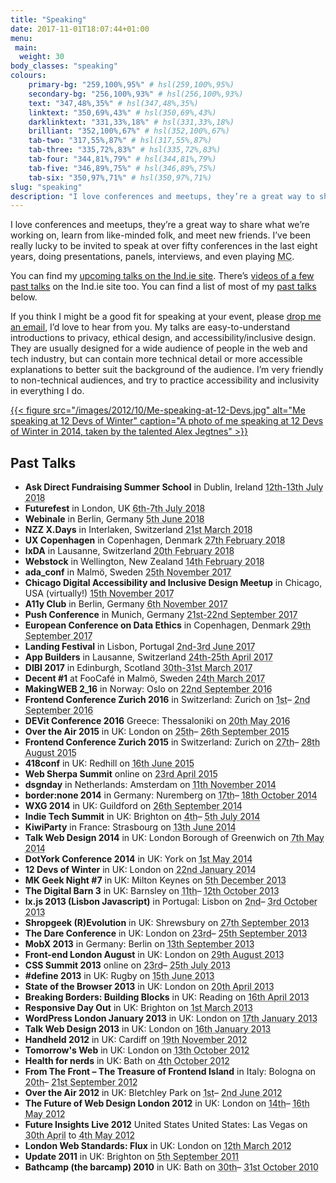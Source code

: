 ```yaml
---
title: "Speaking"
date: 2017-11-01T18:07:44+01:00
menu:
 main:
  weight: 30
body_classes: "speaking"
colours:
    primary-bg: "259,100%,95%" # hsl(259,100%,95%)
    secondary-bg: "256,100%,93%" # hsl(256,100%,93%)
    text: "347,48%,35%" # hsl(347,48%,35%)
    linktext: "350,69%,43%" # hsl(350,69%,43%)
    darklinktext: "331,33%,18%" # hsl(331,33%,18%)
    brilliant: "352,100%,67%" # hsl(352,100%,67%)
    tab-two: "317,55%,87%" # hsl(317,55%,87%)
    tab-three: "335,72%,83%" # hsl(335,72%,83%)
    tab-four: "344,81%,79%" # hsl(344,81%,79%)
    tab-five: "346,89%,75%" # hsl(346,89%,75%)
    tab-six: "350,97%,71%" # hsl(350,97%,71%)
slug: "speaking"
description: "I love conferences and meetups, they’re a great way to share what we’re working on, learn from like-minded folk, and meet new friends. I’ve been really lucky to be invited to speak at over fifty conferences in the last eight years, doing presentations, panels, interviews, and even playing MC."
---
```


I love conferences and meetups, they’re a great way to share what we’re working on, learn from like-minded folk, and meet new friends. I’ve been really lucky to be invited to speak at over fifty conferences in the last eight years, doing presentations, panels, interviews, and even playing <abbr title="Master of Ceremonies">MC</abbr>.<!--more-->

You can find my [upcoming talks on the Ind.ie site](https://ind.ie/events). There’s [videos of a few past talks](https://ind.ie/services/talks/#laura) on the Ind.ie site too. You can find a list of most of my [past talks](#past-talks) below.

If you think I might be a good fit for speaking at your event, please [drop me an email](mailto:laura@ind.ie), I’d love to hear from you. My talks are easy-to-understand introductions to privacy, ethical design, and accessibility/inclusive design. They are usually designed for a wide audience of people in the web and tech industry, but can contain more technical detail or more accessible explanations to better suit the background of the audience. I’m very friendly to non-technical audiences, and try to practice accessibility and inclusivity in everything I do.

[{{< figure src="/images/2012/10/Me-speaking-at-12-Devs.jpg" alt="Me speaking at 12 Devs of Winter" caption="A photo of me speaking at 12 Devs of Winter in 2014, taken by the talented Alex Jegtnes" >}}](http://www.flickr.com/photos/68110573@N02/12132726904/)

## Past Talks

* **Ask Direct Fundraising Summer School** in Dublin, Ireland <abbr class="dtstart" title="2018-07-12">12th-13th July 2018</abbr>
* **Futurefest** in London, UK <abbr class="dtstart" title="2018-07-6">6th-7th July 2018</abbr>
* **Webinale** in Berlin, Germany <abbr class="dtstart" title="2018-06-5">5th June 2018</abbr>
* **NZZ X.Days** in Interlaken, Switzerland <abbr class="dtstart" title="2018-03-21">21st March 2018</abbr>
* **UX Copenhagen** in Copenhagen, Denmark <abbr class="dtstart" title="2018-02-27">27th February 2018</abbr>
* **IxDA** in Lausanne, Switzerland <abbr class="dtstart" title="2018-02-20">20th February 2018</abbr>
* **Webstock** in Wellington, New Zealand <abbr class="dtstart" title="2018-02-14">14th February 2018</abbr>
* **ada_conf** in Malmö, Sweden <abbr class="dtstart" title="2017-11-25">25th November 2017</abbr>
* **Chicago Digital Accessibility and Inclusive Design Meetup** in Chicago, USA (virtually!) <abbr class="dtstart" title="2017-11-15">15th November 2017</abbr>
* **A11y Club** in Berlin, Germany <abbr class="dtstart" title="2017-11-06">6th November 2017</abbr>
* **Push Conference** in Munich, Germany <abbr class="dtstart" title="2017-09-21">21st-22nd September 2017</abbr>
* **European Conference on Data Ethics** in Copenhagen, Denmark <abbr class="dtstart" title="2017-09-29">29th September 2017</abbr>
* **Landing Festival** in Lisbon, Portugal <abbr class="dtstart" title="2017-06-02">2nd-3rd June 2017</abbr>
* **App Builders** in Lausanne, Switzerland <abbr class="dtstart" title="2017-04-24">24th-25th April 2017</abbr>
* **DIBI 2017** in Edinburgh, Scotland <abbr class="dtstart" title="2017-03-30">30th-31st March 2017</abbr>
* **Decent #1** at FooCafé in Malmö, Sweden <abbr class="dtstart" title="2017-03-24">24th March 2017</abbr>
* **MakingWEB 2_16** in Norway: Oslo on <abbr class="dtstart" title="2016-09-22">22nd September 2016</abbr>
* **Frontend Conference Zurich 2016** in Switzerland: Zurich on <abbr class="dtstart" title="2016-09-01">1st</abbr>– <abbr class="dtend" title="2016-09-02">2nd September 2016</abbr>
* **DEVit Conference 2016** Greece: Thessaloniki on <abbr class="dtstart" title="2016-05-20">20th May 2016</abbr>
* **Over the Air 2015** in UK: London on <abbr class="dtstart" title="2015-09-25">25th</abbr>– <abbr class="dtend" title="2015-09-26">26th September 2015</abbr>
* **Frontend Conference Zurich 2015** in Switzerland: Zurich on <abbr class="dtstart" title="2015-08-27">27th</abbr>– <abbr class="dtend" title="2015-08-28">28th August 2015</abbr>
* **418conf** in UK: Redhill on <abbr class="dtstart" title="2015-06-16">16th June 2015</abbr>
* **Web Sherpa Summit** online on <abbr class="dtstart" title="2015-04-23">23rd April 2015</abbr>
* **dsgn​day** in Netherlands: Amsterdam on <abbr class="dtstart" title="2014-11-11">11th November 2014</abbr>
* **border:none 2014** in Germany: Nuremberg on <abbr class="dtstart" title="2014-10-17">17th</abbr>– <abbr class="dtend" title="2014-10-18">18th October 2014</abbr>
* **WXG 2014** in UK: Guildford on <abbr class="dtstart" title="2014-09-26">26th September 2014</abbr>
* **Indie Tech Summit** in UK: Brighton on <abbr class="dtstart" title="2014-07-04">4th</abbr>– <abbr class="dtend" title="2014-07-05">5th July 2014</abbr>
* **KiwiParty** in France: Strasbourg on <abbr class="dtstart" title="2014-06-13">13th June 2014</abbr>
* **Talk Web Design 2014** in UK: London Borough of Greenwich on <abbr class="dtstart" title="2014-05-07">7th May 2014</abbr>
* **DotYork Conference 2014** in UK: York on <abbr class="dtstart" title="2014-05-01">1st May 2014</abbr>
* **12 Devs of Winter** in UK: London on <abbr class="dtstart" title="2014-01-22">22nd January 2014</abbr>
* **MK Geek Night #7** in UK: Milton Keynes on <abbr class="dtstart" title="2013-12-05">5th December 2013</abbr>
* **The Digital Barn 3** in UK: Barnsley on <abbr class="dtstart" title="2013-10-11">11th</abbr>– <abbr class="dtend" title="2013-10-12">12th October 2013</abbr>
* **lx.js 2013 (Lisbon Javascript)** in Portugal: Lisbon on <abbr class="dtstart" title="2013-10-02">2nd</abbr>– <abbr class="dtend" title="2013-10-03">3rd October 2013</abbr>
* **Shropgeek (R)Evolution** in UK: Shrewsbury on <abbr class="dtstart" title="2013-09-27">27th September 2013</abbr>
* **The Dare Conference** in UK: London on <abbr class="dtstart" title="2013-09-23">23rd</abbr>– <abbr class="dtend" title="2013-09-25">25th September 2013</abbr>
* **MobX 2013** in Germany: Berlin on <abbr class="dtstart" title="2013-09-13">13th September 2013</abbr>
* **Front-end London August** in UK: London on <abbr class="dtstart" title="2013-08-29">29th August 2013</abbr>
* **CSS Summit 2013** online on <abbr class="dtstart" title="2013-07-23">23rd</abbr>– <abbr class="dtend" title="2013-07-25">25th July 2013</abbr>
* **#define 2013** in UK: Rugby on <abbr class="dtstart" title="2013-06-15">15th June 2013</abbr>
* **State of the Browser 2013** in UK: London on <abbr class="dtstart" title="2013-04-20">20th April 2013</abbr>
* **Breaking Borders: Building Blocks** in UK: Reading on <abbr class="dtstart" title="2013-04-16">16th April 2013</abbr>
* **Responsive Day Out** in UK: Brighton on <abbr class="dtstart" title="2013-03-01">1st March 2013</abbr>
* **WordPress London January 2013** in UK: London on <abbr class="dtstart" title="2013-01-17">17th January 2013</abbr>
* **Talk Web Design 2013** in UK: London on <abbr class="dtstart" title="2013-01-16">16th January 2013</abbr>
* **Handheld 2012** in UK: Cardiff on <abbr class="dtstart" title="2012-11-19">19th November 2012</abbr>
* **Tomorrow's Web** in UK: London on <abbr class="dtstart" title="2012-10-13">13th October 2012</abbr>
* **Health for nerds** in UK: Bath on <abbr class="dtstart" title="2012-10-04">4th October 2012</abbr>
* **From The Front – The Treasure of Frontend Island** in Italy: Bologna on <abbr class="dtstart" title="2012-09-20">20th</abbr>– <abbr class="dtend" title="2012-09-21">21st September 2012</abbr>
* **Over the Air 2012** in UK: Bletchley Park on <abbr class="dtstart" title="2012-06-01">1st</abbr>– <abbr class="dtend" title="2012-06-02">2nd June 2012</abbr>
* **The Future of Web Design London 2012** in UK: London on <abbr class="dtstart" title="2012-05-14">14th</abbr>– <abbr class="dtend" title="2012-05-16">16th May 2012</abbr>
* **Future Insights Live 2012** United States United States: Las Vegas on <abbr class="dtstart" title="2012-04-30">30th April</abbr> to <abbr class="dtend" title="2012-05-04">4th May 2012</abbr>
* **London Web Standards: Flux** in UK: London on <abbr class="dtstart" title="2012-03-12">12th March 2012</abbr>
* **Update 2011** in UK: Brighton on <abbr class="dtstart" title="2011-09-05">5th September 2011</abbr>
* **Bathcamp (the barcamp) 2010** in UK: Bath on <abbr class="dtstart" title="2010-10-30">30th</abbr>– <abbr class="dtend" title="2010-10-31">31st October 2010</abbr>
